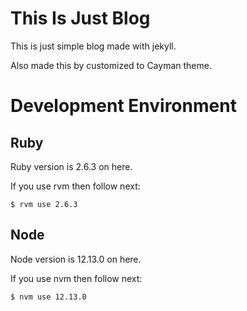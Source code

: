 # This Is Just Blog

This is just simple blog made with jekyll.

Also made this by customized to Cayman theme.

# Development Environment

## Ruby

Ruby version is 2.6.3 on here.

If you use rvm then follow next:

```shell
$ rvm use 2.6.3
```

## Node

Node version is 12.13.0 on here.

If you use nvm then follow next:

```shell
$ nvm use 12.13.0
```
